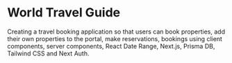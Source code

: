 # World Travel Guide
Creating a travel booking application so that users can book properties, add their own properties to the portal, make reservations, bookings using client components, server components, React Date Range, Next.js, Prisma DB, Tailwind CSS and Next Auth.
